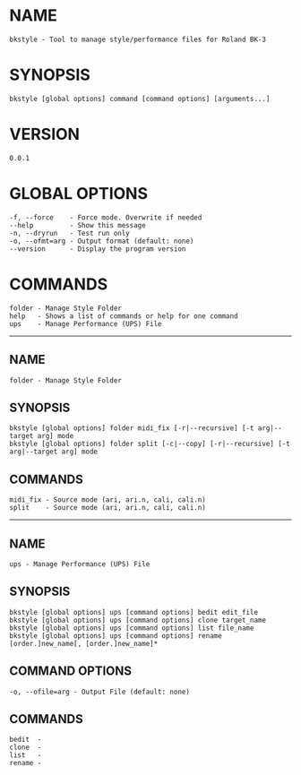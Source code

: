 # NAME
    bkstyle - Tool to manage style/performance files for Roland BK-3

# SYNOPSIS
    bkstyle [global options] command [command options] [arguments...]

# VERSION
    0.0.1

# GLOBAL OPTIONS
    -f, --force    - Force mode. Overwrite if needed
    --help         - Show this message
    -n, --dryrun   - Test run only
    -o, --ofmt=arg - Output format (default: none)
    --version      - Display the program version

# COMMANDS
    folder - Manage Style Folder
    help   - Shows a list of commands or help for one command
    ups    - Manage Performance (UPS) File
    
 ---
 
## NAME
    folder - Manage Style Folder

## SYNOPSIS
    bkstyle [global options] folder midi_fix [-r|--recursive] [-t arg|--target arg] mode
    bkstyle [global options] folder split [-c|--copy] [-r|--recursive] [-t arg|--target arg] mode

## COMMANDS
    midi_fix - Source mode (ari, ari.n, cali, cali.n)
    split    - Source mode (ari, ari.n, cali, cali.n)
---

## NAME
    ups - Manage Performance (UPS) File

## SYNOPSIS
    bkstyle [global options] ups [command options] bedit edit_file
    bkstyle [global options] ups [command options] clone target_name
    bkstyle [global options] ups [command options] list file_name
    bkstyle [global options] ups [command options] rename [order.]new_name[, [order.]new_name]*

## COMMAND OPTIONS
    -o, --ofile=arg - Output File (default: none)

## COMMANDS
    bedit  -
    clone  -
    list   -
    rename -
